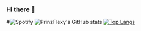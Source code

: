 ### Hi there 👋
#![Spotify](https://github.com/github/docs/actions/workflows/main.yml/badge.svg)
![PrinzFlexy's GitHub stats](https://github-readme-stats.vercel.app/api?username=prinzflexy&count_private=true)
[![Top Langs](https://github-readme-stats.vercel.app/api/top-langs/?username=prinzflexy&layout=compact&count_private=true)](https://github.com/anuraghazra/github-readme-stats)
<!--
**PrinzFlexy/PrinzFlexy** is a ✨ _special_ ✨ repository because its `README.md` (this file) appears on your GitHub profile.

Here are some ideas to get you started:

- 🔭 I’m currently working on ...
- 🌱 I’m currently learning ...
- 👯 I’m looking to collaborate on ...
- 🤔 I’m looking for help with ...
- 💬 Ask me about ...
- 📫 How to reach me: ...
- 😄 Pronouns: ...
- ⚡ Fun fact: ...
-->

